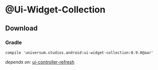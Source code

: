 @Ui-Widget-Collection
===============

## Download ##

### Gradle ###

    compile 'universum.studios.android:ui-widget-collection:0.9.0@aar'

_depends on:_
[ui-controller-refresh](https://github.com/universum-studios/android_ui/tree/master/library-controller-refresh)